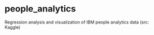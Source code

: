 # people_analytics
Regression analysis and visualization of IBM people analytics data (src: Kaggle)
